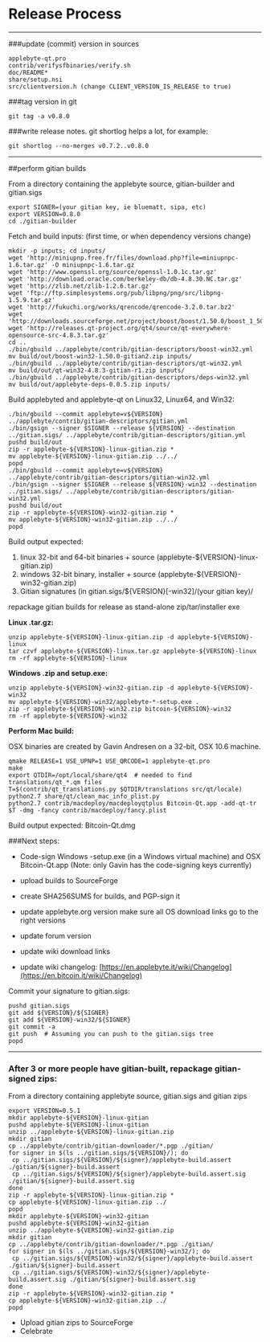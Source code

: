 Release Process
====================

* * *

###update (commit) version in sources


	applebyte-qt.pro
	contrib/verifysfbinaries/verify.sh
	doc/README*
	share/setup.nsi
	src/clientversion.h (change CLIENT_VERSION_IS_RELEASE to true)

###tag version in git

	git tag -a v0.8.0

###write release notes. git shortlog helps a lot, for example:

	git shortlog --no-merges v0.7.2..v0.8.0

* * *

##perform gitian builds

 From a directory containing the applebyte source, gitian-builder and gitian.sigs
  
	export SIGNER=(your gitian key, ie bluematt, sipa, etc)
	export VERSION=0.8.0
	cd ./gitian-builder

 Fetch and build inputs: (first time, or when dependency versions change)

	mkdir -p inputs; cd inputs/
	wget 'http://miniupnp.free.fr/files/download.php?file=miniupnpc-1.6.tar.gz' -O miniupnpc-1.6.tar.gz
	wget 'http://www.openssl.org/source/openssl-1.0.1c.tar.gz'
	wget 'http://download.oracle.com/berkeley-db/db-4.8.30.NC.tar.gz'
	wget 'http://zlib.net/zlib-1.2.6.tar.gz'
	wget 'ftp://ftp.simplesystems.org/pub/libpng/png/src/libpng-1.5.9.tar.gz'
	wget 'http://fukuchi.org/works/qrencode/qrencode-3.2.0.tar.bz2'
	wget 'http://downloads.sourceforge.net/project/boost/boost/1.50.0/boost_1_50_0.tar.bz2'
	wget 'http://releases.qt-project.org/qt4/source/qt-everywhere-opensource-src-4.8.3.tar.gz'
	cd ..
	./bin/gbuild ../applebyte/contrib/gitian-descriptors/boost-win32.yml
	mv build/out/boost-win32-1.50.0-gitian2.zip inputs/
	./bin/gbuild ../applebyte/contrib/gitian-descriptors/qt-win32.yml
	mv build/out/qt-win32-4.8.3-gitian-r1.zip inputs/
	./bin/gbuild ../applebyte/contrib/gitian-descriptors/deps-win32.yml
	mv build/out/applebyte-deps-0.0.5.zip inputs/

 Build applebyted and applebyte-qt on Linux32, Linux64, and Win32:
  
	./bin/gbuild --commit applebyte=v${VERSION} ../applebyte/contrib/gitian-descriptors/gitian.yml
	./bin/gsign --signer $SIGNER --release ${VERSION} --destination ../gitian.sigs/ ../applebyte/contrib/gitian-descriptors/gitian.yml
	pushd build/out
	zip -r applebyte-${VERSION}-linux-gitian.zip *
	mv applebyte-${VERSION}-linux-gitian.zip ../../
	popd
	./bin/gbuild --commit applebyte=v${VERSION} ../applebyte/contrib/gitian-descriptors/gitian-win32.yml
	./bin/gsign --signer $SIGNER --release ${VERSION}-win32 --destination ../gitian.sigs/ ../applebyte/contrib/gitian-descriptors/gitian-win32.yml
	pushd build/out
	zip -r applebyte-${VERSION}-win32-gitian.zip *
	mv applebyte-${VERSION}-win32-gitian.zip ../../
	popd

  Build output expected:

  1. linux 32-bit and 64-bit binaries + source (applebyte-${VERSION}-linux-gitian.zip)
  2. windows 32-bit binary, installer + source (applebyte-${VERSION}-win32-gitian.zip)
  3. Gitian signatures (in gitian.sigs/${VERSION}[-win32]/(your gitian key)/

repackage gitian builds for release as stand-alone zip/tar/installer exe

**Linux .tar.gz:**

	unzip applebyte-${VERSION}-linux-gitian.zip -d applebyte-${VERSION}-linux
	tar czvf applebyte-${VERSION}-linux.tar.gz applebyte-${VERSION}-linux
	rm -rf applebyte-${VERSION}-linux

**Windows .zip and setup.exe:**

	unzip applebyte-${VERSION}-win32-gitian.zip -d applebyte-${VERSION}-win32
	mv applebyte-${VERSION}-win32/applebyte-*-setup.exe .
	zip -r applebyte-${VERSION}-win32.zip bitcoin-${VERSION}-win32
	rm -rf applebyte-${VERSION}-win32

**Perform Mac build:**

  OSX binaries are created by Gavin Andresen on a 32-bit, OSX 10.6 machine.

	qmake RELEASE=1 USE_UPNP=1 USE_QRCODE=1 applebyte-qt.pro
	make
	export QTDIR=/opt/local/share/qt4  # needed to find translations/qt_*.qm files
	T=$(contrib/qt_translations.py $QTDIR/translations src/qt/locale)
	python2.7 share/qt/clean_mac_info_plist.py
	python2.7 contrib/macdeploy/macdeployqtplus Bitcoin-Qt.app -add-qt-tr $T -dmg -fancy contrib/macdeploy/fancy.plist

 Build output expected: Bitcoin-Qt.dmg

###Next steps:

* Code-sign Windows -setup.exe (in a Windows virtual machine) and
  OSX Bitcoin-Qt.app (Note: only Gavin has the code-signing keys currently)

* upload builds to SourceForge

* create SHA256SUMS for builds, and PGP-sign it

* update applebyte.org version
  make sure all OS download links go to the right versions

* update forum version

* update wiki download links

* update wiki changelog: [https://en.applebyte.it/wiki/Changelog](https://en.bitcoin.it/wiki/Changelog)

Commit your signature to gitian.sigs:

	pushd gitian.sigs
	git add ${VERSION}/${SIGNER}
	git add ${VERSION}-win32/${SIGNER}
	git commit -a
	git push  # Assuming you can push to the gitian.sigs tree
	popd

-------------------------------------------------------------------------

### After 3 or more people have gitian-built, repackage gitian-signed zips:

From a directory containing applebyte source, gitian.sigs and gitian zips

	export VERSION=0.5.1
	mkdir applebyte-${VERSION}-linux-gitian
	pushd applebyte-${VERSION}-linux-gitian
	unzip ../applebyte-${VERSION}-linux-gitian.zip
	mkdir gitian
	cp ../applebyte/contrib/gitian-downloader/*.pgp ./gitian/
	for signer in $(ls ../gitian.sigs/${VERSION}/); do
	 cp ../gitian.sigs/${VERSION}/${signer}/applebyte-build.assert ./gitian/${signer}-build.assert
	 cp ../gitian.sigs/${VERSION}/${signer}/applebyte-build.assert.sig ./gitian/${signer}-build.assert.sig
	done
	zip -r applebyte-${VERSION}-linux-gitian.zip *
	cp applebyte-${VERSION}-linux-gitian.zip ../
	popd
	mkdir applebyte-${VERSION}-win32-gitian
	pushd applebyte-${VERSION}-win32-gitian
	unzip ../applebyte-${VERSION}-win32-gitian.zip
	mkdir gitian
	cp ../applebyte/contrib/gitian-downloader/*.pgp ./gitian/
	for signer in $(ls ../gitian.sigs/${VERSION}-win32/); do
	 cp ../gitian.sigs/${VERSION}-win32/${signer}/applebyte-build.assert ./gitian/${signer}-build.assert
	 cp ../gitian.sigs/${VERSION}-win32/${signer}/applebyte-build.assert.sig ./gitian/${signer}-build.assert.sig
	done
	zip -r applebyte-${VERSION}-win32-gitian.zip *
	cp applebyte-${VERSION}-win32-gitian.zip ../
	popd

- Upload gitian zips to SourceForge
- Celebrate 
